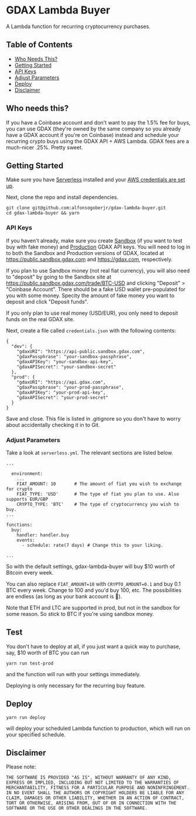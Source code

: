 # GDAX Lambda Buyer

A Lambda function for recurring cryptocurrency purchases.

## Table of Contents

* [Who Needs This?](#who-needs-this)
* [Getting Started](#who-needs-this)
* [API Keys](#api-keys)
* [Adjust Parameters](#adjust-parameters)
* [Deploy](#deploy)
* [Disclaimer](#disclaimer)

## Who needs this?

If you have a Coinbase account and don't want to pay the 1.5% fee for buys, you can use GDAX (they're owned by the same company so you already have a GDAX account if you're on Coinbase) instead and schedule your recurring crypto buys using the GDAX API + AWS Lambda. GDAX fees are a much-nicer .25%. Pretty sweet.

## Getting Started

Make sure you have [Serverless](https://serverless.com/framework/docs/providers/aws/guide/installation/) installed and your [AWS credentials are set up](https://serverless.com/framework/docs/providers/aws/guide/credentials/).

Next, clone the repo and install dependencies.

```
git clone git@github.com:alfonsogoberjr/gdax-lambda-buyer.git
cd gdax-lambda-buyer && yarn
```

### API Keys

If you haven't already, make sure you create [Sandbox](https://public.sandbox.gdax.com/settings/api) (if you want to test buy with fake money) and [Production](https://www.gdax.com/settings/api) GDAX API keys. You will need to log in to both the Sandbox and Production versions of GDAX, located at https://public.sandbox.gdax.com and https://gdax.com, respectively.

If you plan to use Sandbox money (not real fiat currency), you will also need to "deposit" by going to the Sandbox site at https://public.sandbox.gdax.com/trade/BTC-USD and clicking "Deposit" > "Coinbase Account". There should be a fake USD wallet pre-populated for you with some money. Specity the amount of fake money you want to deposit and click "Deposit funds".

If you only plan to use real money (USD/EUR), you only need to deposit funds on the real GDAX site.

Next, create a file called `credentials.json` with the following contents:

```
{
  "dev": {
    "gdaxURI": "https://api-public.sandbox.gdax.com",
    "gdaxPassphrase": "your-sandbox-passphrase",
    "gdaxAPIKey": "your-sandbox-api-key",
    "gdaxAPISecret": "your-sandbox-secret"
  },
  "prod": {
    "gdaxURI": "https://api.gdax.com",
    "gdaxPassphrase": "your-prod-passphrase",
    "gdaxAPIKey": "your-prod-api-key",
    "gdaxAPISecret": "your-prod-secret"
  }
}
```

Save and close. This file is listed in .gitignore so you don't have to worry about accidentally checking it in to Git.

### Adjust Parameters

Take a look at `serverless.yml`. The relevant sections are listed below.

```
...

  environment:
    ...
    FIAT_AMOUNT: 10       # The amount of fiat you wish to exchange for crypto
    FIAT_TYPE: 'USD'      # The type of fiat you plan to use. Also supports EUR/GBP
    CRYPTO_TYPE: 'BTC'    # The type of cryptocurrency you wish to buy.
...

functions:
  buy:
    handler: handler.buy
    events:
      - schedule: rate(7 days) # Change this to your liking.

...

```

So with the default settings, gdax-lambda-buyer will buy $10 worth of Bitcoin every week.

You can also replace `FIAT_AMOUNT=10` with `CRYPTO_AMOUNT=0.1` and buy 0.1 BTC every week. Change to 100 and you'd buy 100, etc. The possibilities are endless (as long as your bank account is 💸).

Note that ETH and LTC are supported in prod, but not in the sandbox for some reason. So stick to BTC if you're using sandbox money.

## Test

You don't have to deploy at all, if you just want a quick way to purchase, say, $10 worth of BTC you can run

```
yarn run test-prod
```

and the function will run with your settings immediately.

Deploying is only necessary for the recurring buy feature.

## Deploy

```
yarn run deploy
```

will deploy your scheduled Lambda function to production, which will run on your specified schedule.

## Disclaimer

Please note:

```
THE SOFTWARE IS PROVIDED "AS IS", WITHOUT WARRANTY OF ANY KIND, EXPRESS OR IMPLIED, INCLUDING BUT NOT LIMITED TO THE WARRANTIES OF MERCHANTABILITY, FITNESS FOR A PARTICULAR PURPOSE AND NONINFRINGEMENT. IN NO EVENT SHALL THE AUTHORS OR COPYRIGHT HOLDERS BE LIABLE FOR ANY CLAIM, DAMAGES OR OTHER LIABILITY, WHETHER IN AN ACTION OF CONTRACT, TORT OR OTHERWISE, ARISING FROM, OUT OF OR IN CONNECTION WITH THE SOFTWARE OR THE USE OR OTHER DEALINGS IN THE SOFTWARE.
```
